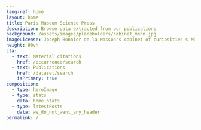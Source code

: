 ```yaml
---
lang-ref: home
layout: home
title: Paris Museum Science Press
description: Browse data extracted from our publications
background: /assets/images/placeholders/cabinet_mnhn.jpg
imageLicense: Joseph Bonnier de la Mosson's cabinet of curiosities © MNHN - J.-C. Domenech.
height: 90vh
cta:
  - text: Material citations
    href: /occurrence/search
  - text: Publications
    href: /dataset/search
    isPrimary: true
composition:
  - type: heroImage
  - type: stats
    data: home.stats
  - type: latestPosts
    data: we_do_not_want_any_header   
permalink: /
---
```

